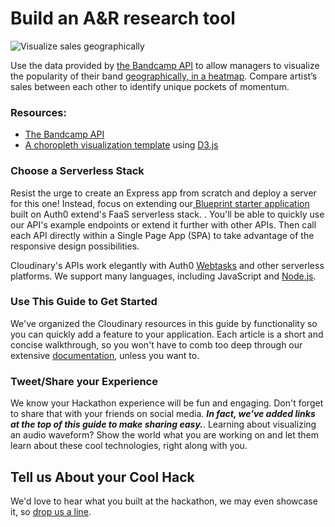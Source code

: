 # Build an A&R research tool

![Visualize sales geographically](../.gitbook/assets/choropleth.png)

Use the data provided by [the Bandcamp API](https://bandcamp.com/developer) to allow managers to visualize the popularity of their band [geographically, in a heatmap](https://bl.ocks.org/mbostock/4060606). Compare artist’s sales between each other to identify unique pockets of momentum.

### Resources:

* [The Bandcamp API](https://bandcamp.com/developer)
* [A choropleth visualization template](https://bl.ocks.org/mbostock/4060606) using [D3.js](https://d3js.org)

### Choose a Serverless Stack

Resist the urge to create an Express app from scratch and deploy a server for this one! Instead, focus on extending our[ Blueprint starter application](https://cloudinary.gitbook.io/cil-hackathon-guide/~/edit/primary/thought-starters/immersive-wayne-shorter-catalog) built on Auth0 extend's FaaS serverless stack. . You'll be able to quickly use our API's example endpoints or extend it further with other APIs. Then call each API directly within a Single Page App \(SPA\) to take advantage of the responsive design possibilities.

Cloudinary's APIs work elegantly with Auth0 [Webtasks](https://webtask.io) and other serverless platforms. We support many languages, including JavaScript and [Node.js](https://cloudinary.com/documentation/node_integration).

### Use This Guide to Get Started

We've organized the Cloudinary resources in this guide by functionality so you can quickly add a feature to your application. Each article is a short and concise walkthrough, so you won't have to comb too deep through our extensive [documentation](https://cloudinary.com/documentation), unless you want to.

### Tweet/Share your Experience

We know your Hackathon experience will be fun and engaging. Don't forget to share that with your friends on social media. _**In fact, we've added links at the top of this guide to make sharing easy.**_. Learning about visualizing an audio waveform? Show the world what you are working on and let them learn about these cool technologies, right along with you.

## Tell us About your Cool Hack

We'd love to hear what you built at the hackathon, we may even showcase it, so [drop us a line](mailto:Dan.Gilmore@cloudinary.com).

